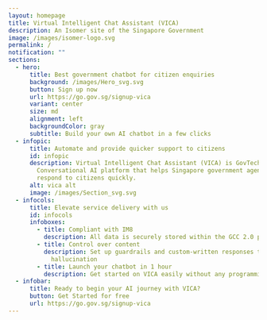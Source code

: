```yaml
---
layout: homepage
title: Virtual Intelligent Chat Assistant (VICA)
description: An Isomer site of the Singapore Government
image: /images/isomer-logo.svg
permalink: /
notification: ""
sections:
  - hero:
      title: Best government chatbot for citizen enquiries
      background: /images/Hero_svg.svg
      button: Sign up now
      url: https://go.gov.sg/signup-vica
      variant: center
      size: md
      alignment: left
      backgroundColor: gray
      subtitle: Build your own AI chatbot in a few clicks
  - infopic:
      title: Automate and provide quicker support to citizens
      id: infopic
      description: Virtual Intelligent Chat Assistant (VICA) is GovTech's
        Conversational AI platform that helps Singapore government agencies
        respond to citizens quickly.
      alt: vica alt
      image: /images/Section_svg.svg
  - infocols:
      title: Elevate service delivery with us
      id: infocols
      infoboxes:
        - title: Compliant with IM8
          description: All data is securely stored within the GCC 2.0 perimeter
        - title: Control over content
          description: Set up guardrails and custom-written responses to minimise
            hallucination
        - title: Launch your chatbot in 1 hour
          description: Get started on VICA easily without any programming knowledge
  - infobar:
      title: Ready to begin your AI journey with VICA?
      button: Get Started for free
      url: https://go.gov.sg/signup-vica
---
```

